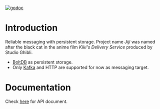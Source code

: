 [![godoc](https://godoc.org/github.com/johncylee/jiji?status.svg)](https://godoc.org/github.com/johncylee/jiji)

# Introduction

Reliable messaging with persistent storage. Project name *Jiji* was named after
the black cat in the anime film *Kiki's Delivery Service* produced by Studio
Ghibli.

* [BoltDB][] as persistent storage.
* Only [Kafka][] and HTTP are supported for now as messaging target.

[BoltDB]: https://github.com/boltdb
[Kafka]: https://kafka.apache.org/

# Documentation

Check [here](https://godoc.org/github.com/johncylee/jiji) for API document.
